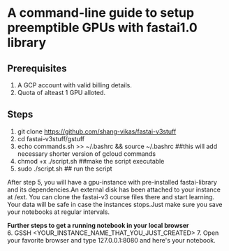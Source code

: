 # A command-line guide to setup preemptible GPUs with fastai1.0 library

## Prerequisites
1. A GCP account with valid billing details.
2. Quota of alteast 1 GPU alloted.

## Steps
1. git clone https://github.com/shang-vikas/fastai-v3stuff
2. cd fastai-v3stuff/gstuff
3. echo commands.sh >> ~/.bashrc && source ~/.bashrc ##this will add necessary shorter version of gcloud commands
4. chmod +x ./script.sh  ##make the script executable
5. sudo ./script.sh  ## run the script

After step 5, you will have a gpu-instance with pre-installed fastai-library and its dependencies.An external disk has been attached to your instance at /ext.
You can clone the fastai-v3 course files there and start learning. Your data will be safe in case the instances stops.Just make sure you save your notebooks at regular intervals.

**Further steps to get a running notebook in your local browser** <br>
6. GSSH <YOUR_INSTANCE_NAME_THAT_YOU_JUST_CREATED>
7. Open your favorite browser and type 127.0.0.1:8080 and here's your notebook.

